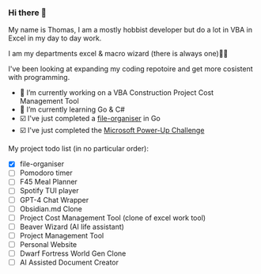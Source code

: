 ### Hi there 👋

My name is Thomas, I am a mostly hobbist developer but do a lot in VBA in Excel in my day to day work. 

I am my departments excel & macro wizard (there is always one)🧙‍♂️

I've been looking at expanding my coding repotoire and get more cosistent with programming. 

- 🔭 I’m currently working on a VBA Construction Project Cost Management Tool
- 🌱 I’m currently learning Go & C#
- ☑️ I've just completed a [file-organiser](https://github.com/tgorman31/file-organiser) in Go
- ☑️ I've just completed the [Microsoft Power-Up Challenge](https://github.com/tgorman31/AnimalShelter)

  
My project todo list (in no particular order):
- [x] file-organiser
- [ ] Pomodoro timer
- [ ] F45 Meal Planner
- [ ] Spotify TUI player
- [ ] GPT-4 Chat Wrapper
- [ ] Obsidian.md Clone
- [ ] Project Cost Management Tool (clone of excel work tool)
- [ ] Beaver Wizard (AI life assistant)
- [ ] Project Management Tool
- [ ] Personal Website
- [ ] Dwarf Fortress World Gen Clone
- [ ] AI Assisted Document Creator
<!--

Other Ideas:
 - [ ] Running safety app matching runners with training buddies
 - [ ] Live streaming app for DJ's to stream music direct to party's
 - [ ] Asset and Project Management SaaS with BIM functionality


**tgorman31/tgorman31** is a ✨ _special_ ✨ repository because its `README.md` (this file) appears on your GitHub profile.

Here are some ideas to get you started:

- 🔭 I’m currently working on ...
- 🌱 I’m currently learning ...
- 👯 I’m looking to collaborate on ...
- 🤔 I’m looking for help with ...
- 💬 Ask me about ...
- 📫 How to reach me: ...
- 😄 Pronouns: ...
- ⚡ Fun fact: ...
-->
